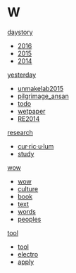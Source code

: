 # W

[daystory]()

  * [2016](2016.md)
  * [2015](2015.md)
  * [2014](2014.md)


[yesterday]()

  * [unmakelab2015](unmakelab2015.md)
  * [pilgrimage_ansan](pilgrimage_ansan.md)
  * [todo](todo.md)
  * [wetpaper](wetpaper.md)
  * [RE2014](RE2014.md)

[research]()

  * [cur·ric·u·lum](cur·ric·u·lum)
  * [study](study.md)







[wow]()

  * [wow](wow.md)
  * [culture](culture.md)
  * [book](book.md)
  * [text](text.md)
  * [words](words.md)
  * [peoples](peoples.md)


[tool]()

  * [tool](tool.md)
  * [electro](electro.md)
  * [apply](apply.md)
  


  

